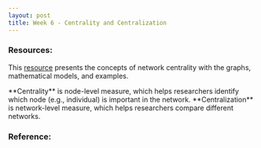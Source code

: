 ```yaml
---
layout: post
title: Week 6 - Centrality and Centralization
---
```


### Resources: 
This [resource](https://cs.brynmawr.edu/Courses/cs380/spring2013/section02/slides/05_Centrality.pdf) presents the concepts of network centrality with the graphs, mathematical models, and examples.

<p class="message">
**Centrality** is node-level measure, which helps researchers identify which node (e.g., individual) is important in the network.
**Centralization** is network-level measure, which helps researchers compare different networks.
</p>


### Reference: